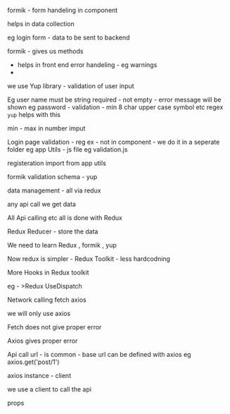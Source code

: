 formik - form handeling in component

helps in data collection

eg login form - data to be sent to backend

formik - gives us methods 
- helps in front end error handeling - eg warnings
- 

we use Yup library - validation of user input 

Eg user name must be string required - not empty - error message will be shown 
eg password - validation - min 8 char upper case symbol etc regex 
`yup` helps with this 

min - max in number imput 

Login page validation - reg ex - not in component - we do it in a seperate folder
eg app Utils - js file eg validation.js 

registeration import from app utils

formik validation schema - yup 

data management - all via redux

any api call we get data 

All Api calling etc all is done with Redux

Redux Reducer - store the data 

We need to learn Redux , formik , yup 

Now redux is simpler - Redux Toolkit  - less hardcodning 

More Hooks in Redux toolkit 

eg - >Redux UseDispatch 

Network calling fetch axios 

we will only use axios 

Fetch does not give proper error

Axios gives proper error

Api call url - is common - 
base url can be defined  with axios 
eg axios.get('post/1')

axios instance - client 

we use a client to call the api 




props 



